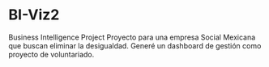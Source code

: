 # BI-Viz2
Business Intelligence Project 
Proyecto para una empresa Social Mexicana que buscan eliminar la desigualdad. 
Generé un dashboard de gestión como proyecto de voluntariado.
